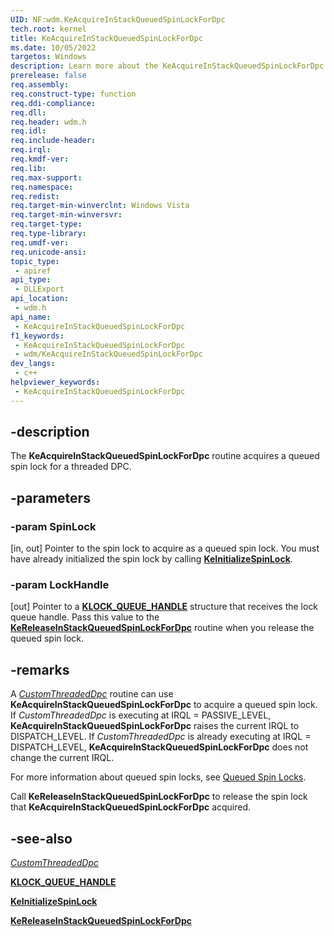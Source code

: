 ```yaml
---
UID: NF:wdm.KeAcquireInStackQueuedSpinLockForDpc
tech.root: kernel
title: KeAcquireInStackQueuedSpinLockForDpc
ms.date: 10/05/2022
targetos: Windows
description: Learn more about the KeAcquireInStackQueuedSpinLockForDpc routine.
prerelease: false
req.assembly: 
req.construct-type: function
req.ddi-compliance: 
req.dll: 
req.header: wdm.h
req.idl: 
req.include-header: 
req.irql: 
req.kmdf-ver: 
req.lib: 
req.max-support: 
req.namespace: 
req.redist: 
req.target-min-winverclnt: Windows Vista
req.target-min-winversvr: 
req.target-type: 
req.type-library: 
req.umdf-ver: 
req.unicode-ansi: 
topic_type:
 - apiref
api_type:
 - DLLExport
api_location:
 - wdm.h
api_name:
 - KeAcquireInStackQueuedSpinLockForDpc
f1_keywords:
 - KeAcquireInStackQueuedSpinLockForDpc
 - wdm/KeAcquireInStackQueuedSpinLockForDpc
dev_langs:
 - c++
helpviewer_keywords:
 - KeAcquireInStackQueuedSpinLockForDpc
---
```


## -description

The **KeAcquireInStackQueuedSpinLockForDpc** routine acquires a queued spin lock for a threaded DPC.

## -parameters

### -param SpinLock

[in, out] Pointer to the spin lock to acquire as a queued spin lock. You must have already initialized the spin lock by calling [**KeInitializeSpinLock**](nf-wdm-keinitializespinlock.md).

### -param LockHandle

[out] Pointer to a [**KLOCK\_QUEUE\_HANDLE**](/windows-hardware/drivers/kernel/eprocess) structure that receives the lock queue handle. Pass this value to the [**KeReleaseInStackQueuedSpinLockForDpc**](nf-wdm-kereleaseinstackqueuedspinlockfordpc.md) routine when you release the queued spin lock.

## -remarks

A [*CustomThreadedDpc*](/windows-hardware/drivers/kernel/introduction-to-threaded-dpcs) routine can use **KeAcquireInStackQueuedSpinLockForDpc** to acquire a queued spin lock. If *CustomThreadedDpc* is executing at IRQL = PASSIVE\_LEVEL, **KeAcquireInStackQueuedSpinLockForDpc** raises the current IRQL to DISPATCH\_LEVEL. If *CustomThreadedDpc* is already executing at IRQL = DISPATCH\_LEVEL, **KeAcquireInStackQueuedSpinLockForDpc** does not change the current IRQL.

For more information about queued spin locks, see [Queued Spin Locks](/windows-hardware/drivers/kernel/queued-spin-locks).

Call **KeReleaseInStackQueuedSpinLockForDpc** to release the spin lock that **KeAcquireInStackQueuedSpinLockForDpc** acquired.

## -see-also

[*CustomThreadedDpc*](/windows-hardware/drivers/kernel/introduction-to-threaded-dpcs)

[**KLOCK\_QUEUE\_HANDLE**](/windows-hardware/drivers/kernel/eprocess)

[**KeInitializeSpinLock**](nf-wdm-keinitializespinlock.md)

[**KeReleaseInStackQueuedSpinLockForDpc**](nf-wdm-kereleaseinstackqueuedspinlockfordpc.md)
